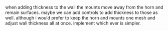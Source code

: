  when adding thickness to the wall the mounts move away from the horn and remain surfaces. maybe we can add controls to add thickness to those as well. although i would prefer to keep the horn and mounts one mesh and adjust wall thickness all at once. implement which ever is simpler.